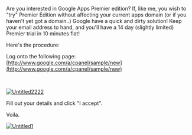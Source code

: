 <!---
title: "Quicktip: Trial Google Apps"
date: "2010-08-04"
categories:
  - "quicktip"
tags:
  - "10min-setup"
  - "google"
  - "google-apps"
  - "trial"
--->

Are you interested in Google Apps Premier edition? If, like me, you wish to "try" Premier Edition without affecting your current apps domain (or if you haven't yet got a domain..) Google have a quick and dirty solution! Keep your email address to hand, and you'll have a 14 day (slightly limited) Premier trial in 10 minutes flat!

Here's the procedure:

Log onto the following page: [http://www.google.com/a/cpanel/sample/new](http://www.google.com/a/cpanel/sample/new)

 

[![](/wp-content/uploads/2010/08/Untitled2222.png "Untitled2222")](/wp-content/uploads/2010/08/Untitled2222.png)

Fill out your details and click "I accept".

Voila.

[![](/wp-content/uploads/2010/08/Untitled1.png "Untitled1")](https:/bayton.org/wp-content/uploads/2010/08/Untitled1.png)
